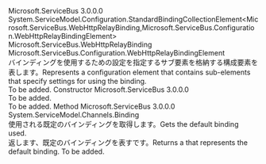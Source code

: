 <Type Name="WebHttpRelayBindingCollectionElement" FullName="Microsoft.ServiceBus.Configuration.WebHttpRelayBindingCollectionElement">
  <TypeSignature Language="C#" Value="public class WebHttpRelayBindingCollectionElement : System.ServiceModel.Configuration.StandardBindingCollectionElement&lt;Microsoft.ServiceBus.WebHttpRelayBinding,Microsoft.ServiceBus.Configuration.WebHttpRelayBindingElement&gt;" />
  <TypeSignature Language="ILAsm" Value=".class public auto ansi beforefieldinit WebHttpRelayBindingCollectionElement extends System.ServiceModel.Configuration.StandardBindingCollectionElement`2&lt;class Microsoft.ServiceBus.WebHttpRelayBinding, class Microsoft.ServiceBus.Configuration.WebHttpRelayBindingElement&gt;" />
  <TypeSignature Language="DocId" Value="T:Microsoft.ServiceBus.Configuration.WebHttpRelayBindingCollectionElement" />
  <TypeSignature Language="VB.NET" Value="Public Class WebHttpRelayBindingCollectionElement&#xA;Inherits StandardBindingCollectionElement(Of WebHttpRelayBinding, WebHttpRelayBindingElement)" />
  <TypeSignature Language="F#" Value="type WebHttpRelayBindingCollectionElement = class&#xA;    inherit StandardBindingCollectionElement&lt;WebHttpRelayBinding, WebHttpRelayBindingElement&gt;" />
  <AssemblyInfo>
    <AssemblyName>Microsoft.ServiceBus</AssemblyName>
    <AssemblyVersion>3.0.0.0</AssemblyVersion>
  </AssemblyInfo>
  <Base>
    <BaseTypeName>System.ServiceModel.Configuration.StandardBindingCollectionElement&lt;Microsoft.ServiceBus.WebHttpRelayBinding,Microsoft.ServiceBus.Configuration.WebHttpRelayBindingElement&gt;</BaseTypeName>
    <BaseTypeArguments>
      <BaseTypeArgument TypeParamName="!0">Microsoft.ServiceBus.WebHttpRelayBinding</BaseTypeArgument>
      <BaseTypeArgument TypeParamName="!1">Microsoft.ServiceBus.Configuration.WebHttpRelayBindingElement</BaseTypeArgument>
    </BaseTypeArguments>
  </Base>
  <Interfaces />
  <Docs>
    <summary><span data-ttu-id="c5c75-101"><see cref="T:Microsoft.ServiceBus.WebHttpRelayBinding" /> バインディングを使用するための設定を指定するサブ要素を格納する構成要素を表します。</span><span class="sxs-lookup"><span data-stu-id="c5c75-101">Represents a configuration element that contains sub-elements that specify settings for using the <see cref="T:Microsoft.ServiceBus.WebHttpRelayBinding" /> binding.</span></span></summary>
    <remarks>To be added.</remarks>
  </Docs>
  <Members>
    <Member MemberName=".ctor">
      <MemberSignature Language="C#" Value="public WebHttpRelayBindingCollectionElement ();" />
      <MemberSignature Language="ILAsm" Value=".method public hidebysig specialname rtspecialname instance void .ctor() cil managed" />
      <MemberSignature Language="DocId" Value="M:Microsoft.ServiceBus.Configuration.WebHttpRelayBindingCollectionElement.#ctor" />
      <MemberSignature Language="VB.NET" Value="Public Sub New ()" />
      <MemberType>Constructor</MemberType>
      <AssemblyInfo>
        <AssemblyName>Microsoft.ServiceBus</AssemblyName>
        <AssemblyVersion>3.0.0.0</AssemblyVersion>
      </AssemblyInfo>
      <Parameters />
      <Docs>
        <summary>To be added.</summary>
        <remarks>To be added.</remarks>
      </Docs>
    </Member>
    <Member MemberName="GetDefault">
      <MemberSignature Language="C#" Value="protected override System.ServiceModel.Channels.Binding GetDefault ();" />
      <MemberSignature Language="ILAsm" Value=".method familyhidebysig virtual instance class System.ServiceModel.Channels.Binding GetDefault() cil managed" />
      <MemberSignature Language="DocId" Value="M:Microsoft.ServiceBus.Configuration.WebHttpRelayBindingCollectionElement.GetDefault" />
      <MemberSignature Language="VB.NET" Value="Protected Overrides Function GetDefault () As Binding" />
      <MemberSignature Language="F#" Value="override this.GetDefault : unit -&gt; System.ServiceModel.Channels.Binding" Usage="webHttpRelayBindingCollectionElement.GetDefault " />
      <MemberType>Method</MemberType>
      <AssemblyInfo>
        <AssemblyName>Microsoft.ServiceBus</AssemblyName>
        <AssemblyVersion>3.0.0.0</AssemblyVersion>
      </AssemblyInfo>
      <ReturnValue>
        <ReturnType>System.ServiceModel.Channels.Binding</ReturnType>
      </ReturnValue>
      <Parameters />
      <Docs>
        <summary><span data-ttu-id="c5c75-102">使用される既定のバインディングを取得します。</span><span class="sxs-lookup"><span data-stu-id="c5c75-102">Gets the default binding used.</span></span></summary>
        <returns><span data-ttu-id="c5c75-103">返します、<see cref="T:System.ServiceModel.Channels.Binding" />既定のバインディングを表すです。</span><span class="sxs-lookup"><span data-stu-id="c5c75-103">Returns a <see cref="T:System.ServiceModel.Channels.Binding" /> that represents the default binding.</span></span></returns>
        <remarks>To be added.</remarks>
      </Docs>
    </Member>
  </Members>
</Type>